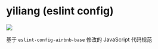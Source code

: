 # yiliang (eslint config)

![](https://www.travis-ci.org/yiliang114/eslint-config-yiliang.svg)

基于 `eslint-config-airbnb-base` 修改的 JavaScript 代码规范
